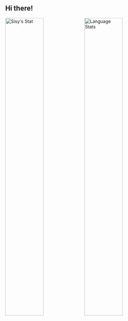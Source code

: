 ## Hi there!

<img alt="Sisy's Stat" align="left" width="49%" src="https://github-readme-stats.vercel.app/api?username=qingszy&rank_icon=percentile&theme=omni"/>

<img alt="Language Stats" align="left" width="49%" src="https://github-readme-stats.vercel.app/api/top-langs/?username=qingszy&&theme=omni&layout=compact"/>
